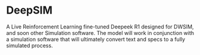 # DeepSIM
A Live Reinforcement Learning fine-tuned Deepeek R1 designed for DWSIM, and soon other Simulation software. The model will work in conjunction with a simulation software that will ultimately convert text and specs to a fully simulated process.
